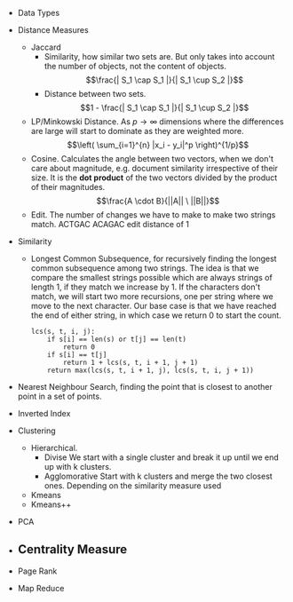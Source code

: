 - Data Types
- Distance Measures
	- Jaccard
		- Similarity, how similar two sets are. But only takes into account the number of objects, not the content of objects. $$\frac{| S_1 \cap S_1 |}{| S_1 \cup S_2 |}$$
		- Distance between two sets. $$1 - \frac{| S_1 \cap S_1 |}{| S_1 \cup S_2 |}$$
	- LP/Minkowski Distance. As $p \to \infty$ dimensions where the differences are large will start to dominate as they are weighted more. $$\left( \sum_{i=1}^{n} |x_i - y_i|^p \right)^{1/p}$$
	- Cosine. Calculates the angle between two vectors, when we don't care about magnitude, e.g. document similarity irrespective of their size. It is the **dot product** of the two vectors divided by the product of their magnitudes. $$\frac{A \cdot B}{||A|| \ ||B||}$$
	- Edit. The number of changes we have to make to make two strings match.
		ACTGAC
		ACAGAC
		edit distance of 1

- Similarity
	- Longest Common Subsequence, for recursively finding the longest common subsequence among two strings. The idea is that we compare the smallest strings possible which are always strings of length 1, if they match we increase by 1. If the characters don't match, we will start two more recursions, one per string where we move to the next character. Our base case is that we have reached the end of either string, in which case we return 0 to start the count.  
	  ```
	  lcs(s, t, i, j):
		  if s[i] == len(s) or t[j] == len(t)
			  return 0
		  if s[i] == t[j]
			  return 1 + lcs(s, t, i + 1, j + 1)
		  return max(lcs(s, t, i + 1, j), lcs(s, t, i, j + 1)) 
		```
- Nearest Neighbour Search, finding the point that is closest to another point in a set of points.
- Inverted Index
- Clustering
	- Hierarchical.
		- Divise
			  We start with a single cluster and break it up until we end up with k clusters.
		 - Agglomorative
			  Start with k clusters and merge the two closest ones.
		Depending on the similarity measure used 
	- Kmeans
	- Kmeans++
- PCA
- Centrality Measure
	- 
- Page Rank
- Map Reduce